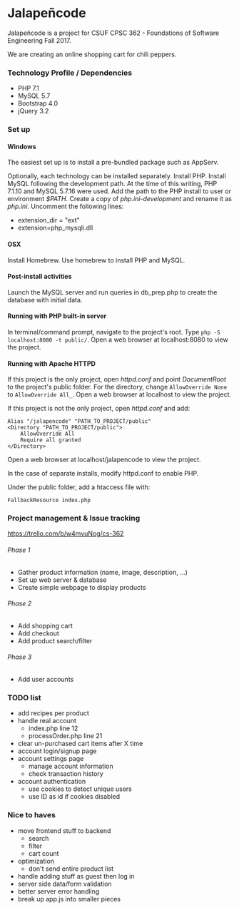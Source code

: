 # Jalapeñcode
Jalapeñcode is a project for CSUF CPSC 362 - Foundations of Software Engineering Fall 2017.

We are creating an online shopping cart for chili peppers.

### Technology Profile / Dependencies
* PHP 7.1
* MySQL 5.7
* Bootstrap 4.0
* jQuery 3.2

### Set up
#### Windows
The easiest set up is to install a pre-bundled package such as AppServ.

Optionally, each technology can be installed separately. Install PHP. Install MySQL following the development path. At the time of this writing, PHP 7.1.10 and MySQL 5.7.16 were used. Add the path to the PHP install to user or environment _$PATH_. Create a copy of _php.ini-development_ and rename it as _php.ini_. Uncomment the following lines:

* extension_dir = "ext"
* extension=php_mysqli.dll

#### OSX
Install Homebrew. Use homebrew to install PHP and MySQL.

#### Post-install activities
Launch the MySQL server and run queries in db_prep.php to create the database with initial data.

#### Running with PHP built-in server
In terminal/command prompt, navigate to the project's root. Type ```php -S localhost:8080 -t public/```. Open a web browser at localhost:8080 to view the project.

#### Running with Apache HTTPD
If this project is the only project, open _httpd.conf_ and point _DocumentRoot_ to the project's public folder. For the directory, change ```AllowOverride None``` to ```AllowOverride All_```. Open a web browser at localhost to view the project.

If this project is not the only project, open _httpd.conf_ and add:
```
Alias "/jalapencode" "PATH_TO_PROJECT/public"
<Directory "PATH_TO_PROJECT/public">
    AllowOverride All
    Require all granted
</Directory>
```
Open a web browser at localhost/jalapencode to view the project.

In the case of separate installs, modify httpd.conf to enable PHP.

Under the public folder, add a htaccess file with:
```
FallbackResource index.php
```

### Project management & Issue tracking
https://trello.com/b/w4mvuNog/cs-362

###### Phase 1
* Gather product information (name, image, description, ...)
* Set up web server & database
* Create simple webpage to display products

###### Phase 2
* Add shopping cart
* Add checkout
* Add product search/filter

###### Phase 3
* Add user accounts

### TODO list
* add recipes per product
* handle real account
    * index.php line 12
    * processOrder.php line 21
* clear un-purchased cart items after X time
* account login/signup page
* account settings page
    * manage account information
    * check transaction history
* account authentication
    * use cookies to detect unique users
    * use ID as id if cookies disabled

### Nice to haves
* move frontend stuff to backend
    * search
    * filter
    * cart count
* optimization
    * don't send entire product list
* handle adding stuff as guest then log in
* server side data/form validation
* better server error handling
* break up app.js into smaller pieces
